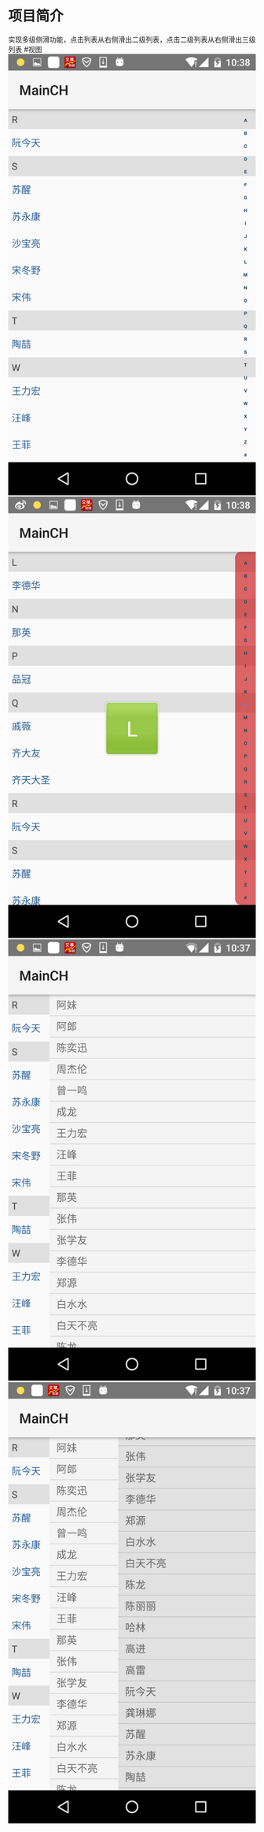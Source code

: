 # 项目简介
实现多级侧滑功能，点击列表从右侧滑出二级列表，点击二级列表从右侧滑出三级列表
#视图
![image](https://github.com/youlong-no1/Sideslip/blob/master/img/shitu1.png)
![image](https://github.com/youlong-no1/Sideslip/blob/master/img/shitu2.png)
![image](https://github.com/youlong-no1/Sideslip/blob/master/img/shitu3.png)
![image](https://github.com/youlong-no1/Sideslip/blob/master/img/shitu4.png)


